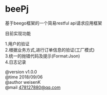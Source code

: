 # beePj
基于beego框架的一个简易restful api请求应用框架<br/>

目前实现功能<br/>

1.用户的验证<br/>
2.根据业务方式,进行订单信息的验证(工厂模式)<br/>
3.统一的抛错代码及提示(Format:Json)<br/>
4.日志记录<br/>

@version v1.0.0<br/>
@time 2018/09/06<br/>
@author weisenK<br/>
@mail 478127880@qq.com

